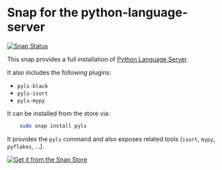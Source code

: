 # Snap for the python-language-server

[![Snap Status](https://build.snapcraft.io/badge/albertodonato/pyls-snap.svg)](https://build.snapcraft.io/user/albertodonato/pyls-snap)

This snap provides a full installation of [Python Language
Server](https://github.com/palantir/python-language-server).

It also includes the following plugins:

- `pyls-black`
- `pyls-isort`
- `pyls-mypy`

It can be installed from the store via:

```bash
    sudo snap install pyls
```

It provides the `pyls` command and also exposes related tools (`isort`, `mypy`,
`pyflakes`, ...).

[![Get it from the Snap Store](https://snapcraft.io/static/images/badges/en/snap-store-black.svg)](https://snapcraft.io/pyls)


